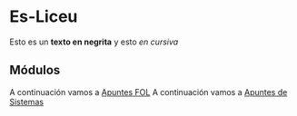 # Es-Liceu
Esto es un **texto en negrita** y esto *en cursiva*
## Módulos
A continuación vamos a [Apuntes FOL](fol) 
A continuación vamos a [Apuntes de Sistemas](processos) 

